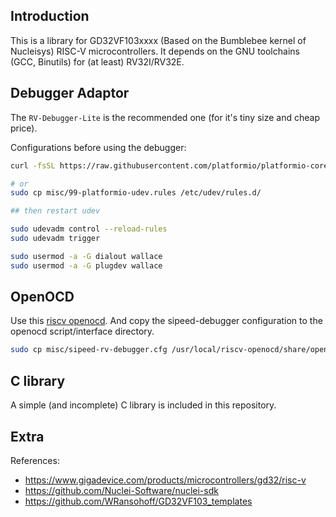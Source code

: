 ## Introduction

This is a library for GD32VF103xxxx (Based on the Bumblebee kernel of Nucleisys) RISC-V microcontrollers. It depends on the GNU toolchains (GCC, Binutils) for (at least) RV32I/RV32E.


## Debugger Adaptor

The `RV-Debugger-Lite` is the recommended one (for it's tiny size and cheap price).

Configurations before using the debugger:

```sh
curl -fsSL https://raw.githubusercontent.com/platformio/platformio-core/master/scripts/99-platformio-udev.rules | sudo tee /etc/udev/rules.d/99-platformio-udev.rules

# or
sudo cp misc/99-platformio-udev.rules /etc/udev/rules.d/

## then restart udev

sudo udevadm control --reload-rules
sudo udevadm trigger
```

```sh
sudo usermod -a -G dialout wallace
sudo usermod -a -G plugdev wallace
```


## OpenOCD

Use this [riscv openocd](https://github.com/riscv/riscv-openocd). And copy the sipeed-debugger configuration to the openocd script/interface directory.

```sh
sudo cp misc/sipeed-rv-debugger.cfg /usr/local/riscv-openocd/share/openocd/scripts/interface/ftdi/
```


## C library

A simple (and incomplete) C library is included in this repository.


## Extra

References:

- <https://www.gigadevice.com/products/microcontrollers/gd32/risc-v>
- <https://github.com/Nuclei-Software/nuclei-sdk>
- <https://github.com/WRansohoff/GD32VF103_templates>

